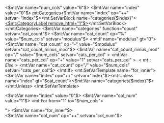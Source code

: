 <$mt:Var name="num_cols" value="6"$>
<$mt:Var name="index" value="0"$>
<mt:Categories><$mt:Var name="index" op="++" setvar="index"$><mt:SetVarBlock name="categories{$index}"><a href="<$mt:CategoryArchiveLink$>"><$mt:CategoryLabel remove_html="1"$></a></mt:SetVarBlock></mt:Categories>
<$mt:Var name="categories" function="count" setvar="cat_count"$>
<$mt:Var name="cat_count" op="%" value="$num_cols" setvar="modulus"$>
<mt:If name="modulus" gt="0">
  <$mt:Var name="cat_count" op="-" value="$modulus" setvar="cat_count_minus_mod"$>
  <$mt:Var name="cat_count_minus_mod" op="/" value="$num_cols" setvar="cats_per_col"$>
  <$mt:Var name="cats_per_col" op="+" value="1" setvar="cats_per_col"$>
<mt:Else>
  <$mt:Var name="cat_count" op="/" value="$num_cols" setvar="cats_per_col"$>
</mt:If>
<mt:SetVarTemplate name="for_inner">
  <$mt:Var name="index" op="++" setvar="index"$><mt:Unless name="index" gt="$cat_count"><$mt:Var name="categories{$index}"$></mt:Unless>
</mt:SetVarTemplate>
    
<$mt:Var name="index" value="0"$>
<$mt:Var name="col_num" value="1"$>
<mt:For from="1" to="$num_cols">
  <div class="col<$mt:Var name="col_num"$>">
    <mt:For from="1" to="$cats_per_col">
      <$mt:Var name="for_inner"$>
    </mt:For>
  </div>
  <$mt:Var name="col_num" op="++" setvar="col_num"$>
</mt:For>